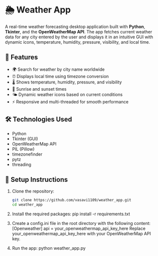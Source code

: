 # 🌦 Weather App

A real-time weather forecasting desktop application built with **Python**, **Tkinter**, and the **OpenWeatherMap API**. The app fetches current weather data for any city entered by the user and displays it in an intuitive GUI with dynamic icons, temperature, humidity, pressure, visibility, and local time.

## 🚀 Features

- 🌍 Search for weather by city name worldwide
- ⏰ Displays local time using timezone conversion
- 🌡 Shows temperature, humidity, pressure, and visibility
- 🌄 Sunrise and sunset times
- 🌤 Dynamic weather icons based on current conditions
- ⚡ Responsive and multi-threaded for smooth performance

## 🛠 Technologies Used

- Python
- Tkinter (GUI)
- OpenWeatherMap API
- PIL (Pillow)
- timezonefinder
- pytz
- threading

## 🔧 Setup Instructions

1. Clone the repository:
   ```bash
   git clone https://github.com/vasavi1109/weather_app.git
   cd weather_app


2. Install the required packages:
   pip install -r requirements.txt
3. Create a config.ini file in the root directory with the following content:
   [Openweather]
api = your_openweathermap_api_key_here
Replace your_openweathermap_api_key_here with your OpenWeatherMap API key.

4. Run the app:
   python weather_app.py

